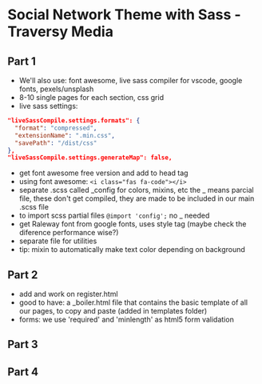 # Social Network Theme with Sass - Traversy Media 

## Part 1 
- We'll also use: font awesome, live sass compiler for vscode, google fonts, pexels/unsplash
- 8-10 single pages for each section, css grid
- live sass settings: 
```json
"liveSassCompile.settings.formats": {
  "format": "compressed",
  "extensionName": ".min.css",
  "savePath": "/dist/css"
},
"liveSassCompile.settings.generateMap": false,
```
- get font awesome free version and add to head tag 
- using font awesome: `<i class="fas fa-code"></i>`
- separate .scss called _config for colors, mixins, etc the _ means parcial file, these don't get compiled, they are made to be included in our main .scss file 
- to import scss partial files `@import 'config';` no _ needed
- get Raleway font from google fonts, uses style tag (maybe check the diference performance wise?)
- separate file for utilities
- tip: mixin to automatically make text color depending on background

## Part 2
- add and work on register.html
- good to have: a _boiler.html file that contains the basic template of all our pages, to copy and paste (added in templates folder)
- forms: we use 'required' and 'minlength' as html5 form validation 

## Part 3

## Part 4